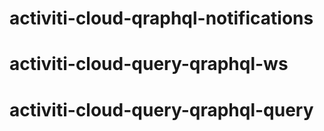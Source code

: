 # activiti-cloud-qraphql-notifications
# activiti-cloud-query-qraphql-ws
# activiti-cloud-query-qraphql-query

